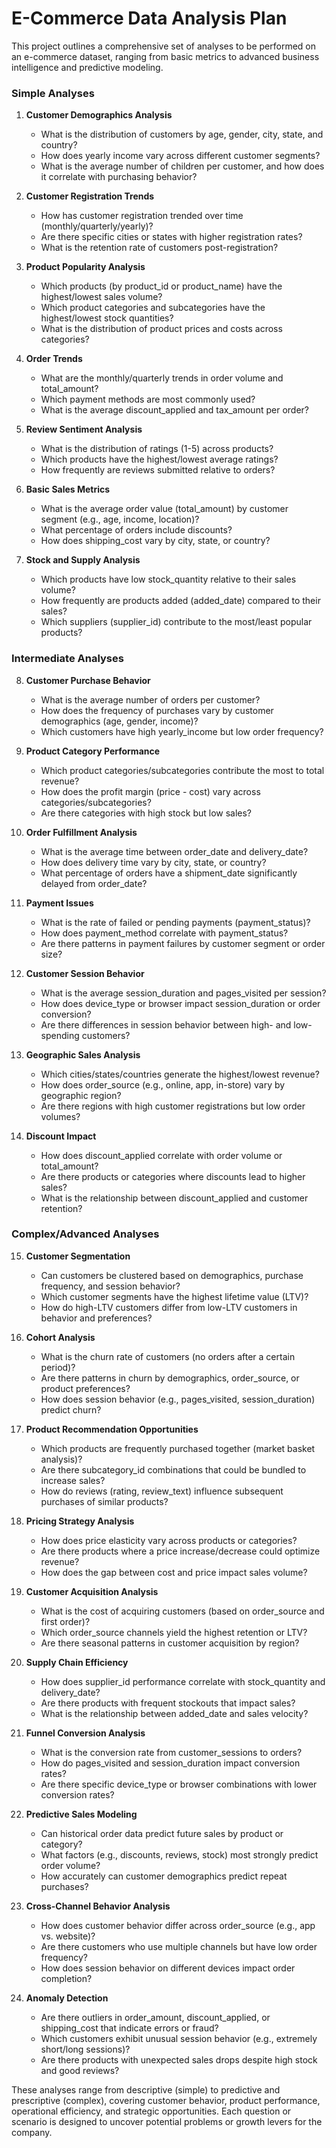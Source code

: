 # E-Commerce Data Analysis Plan

This project outlines a comprehensive set of analyses to be performed on an e-commerce dataset, ranging from basic metrics to advanced business intelligence and predictive modeling.

### Simple Analyses
1. **Customer Demographics Analysis**  
   - What is the distribution of customers by age, gender, city, state, and country?  
   - How does yearly income vary across different customer segments?  
   - What is the average number of children per customer, and how does it correlate with purchasing behavior?

2. **Customer Registration Trends**  
   - How has customer registration trended over time (monthly/quarterly/yearly)?  
   - Are there specific cities or states with higher registration rates?  
   - What is the retention rate of customers post-registration?

3. **Product Popularity Analysis**  
   - Which products (by product_id or product_name) have the highest/lowest sales volume?  
   - Which product categories and subcategories have the highest/lowest stock quantities?  
   - What is the distribution of product prices and costs across categories?

4. **Order Trends**  
   - What are the monthly/quarterly trends in order volume and total_amount?  
   - Which payment methods are most commonly used?  
   - What is the average discount_applied and tax_amount per order?

5. **Review Sentiment Analysis**  
   - What is the distribution of ratings (1-5) across products?  
   - Which products have the highest/lowest average ratings?  
   - How frequently are reviews submitted relative to orders?

6. **Basic Sales Metrics**  
   - What is the average order value (total_amount) by customer segment (e.g., age, income, location)?  
   - What percentage of orders include discounts?  
   - How does shipping_cost vary by city, state, or country?

7. **Stock and Supply Analysis**  
   - Which products have low stock_quantity relative to their sales volume?  
   - How frequently are products added (added_date) compared to their sales?  
   - Which suppliers (supplier_id) contribute to the most/least popular products?

### Intermediate Analyses
8. **Customer Purchase Behavior**  
   - What is the average number of orders per customer?  
   - How does the frequency of purchases vary by customer demographics (age, gender, income)?  
   - Which customers have high yearly_income but low order frequency?

9. **Product Category Performance**  
   - Which product categories/subcategories contribute the most to total revenue?  
   - How does the profit margin (price - cost) vary across categories/subcategories?  
   - Are there categories with high stock but low sales?

10. **Order Fulfillment Analysis**  
    - What is the average time between order_date and delivery_date?  
    - How does delivery time vary by city, state, or country?  
    - What percentage of orders have a shipment_date significantly delayed from order_date?

11. **Payment Issues**  
    - What is the rate of failed or pending payments (payment_status)?  
    - How does payment_method correlate with payment_status?  
    - Are there patterns in payment failures by customer segment or order size?

12. **Customer Session Behavior**  
    - What is the average session_duration and pages_visited per session?  
    - How does device_type or browser impact session_duration or order conversion?  
    - Are there differences in session behavior between high- and low-spending customers?

13. **Geographic Sales Analysis**  
    - Which cities/states/countries generate the highest/lowest revenue?  
    - How does order_source (e.g., online, app, in-store) vary by geographic region?  
    - Are there regions with high customer registrations but low order volumes?

14. **Discount Impact**  
    - How does discount_applied correlate with order volume or total_amount?  
    - Are there products or categories where discounts lead to higher sales?  
    - What is the relationship between discount_applied and customer retention?

### Complex/Advanced Analyses
15. **Customer Segmentation**  
    - Can customers be clustered based on demographics, purchase frequency, and session behavior?  
    - Which customer segments have the highest lifetime value (LTV)?  
    - How do high-LTV customers differ from low-LTV customers in behavior and preferences?

16. **Cohort Analysis**  
    - What is the churn rate of customers (no orders after a certain period)?  
    - Are there patterns in churn by demographics, order_source, or product preferences?  
    - How does session behavior (e.g., pages_visited, session_duration) predict churn?

17. **Product Recommendation Opportunities**  
    - Which products are frequently purchased together (market basket analysis)?  
    - Are there subcategory_id combinations that could be bundled to increase sales?  
    - How do reviews (rating, review_text) influence subsequent purchases of similar products?

18. **Pricing Strategy Analysis**  
    - How does price elasticity vary across products or categories?  
    - Are there products where a price increase/decrease could optimize revenue?  
    - How does the gap between cost and price impact sales volume?

19. **Customer Acquisition Analysis**  
    - What is the cost of acquiring customers (based on order_source and first order)?  
    - Which order_source channels yield the highest retention or LTV?  
    - Are there seasonal patterns in customer acquisition by region?

20. **Supply Chain Efficiency**  
    - How does supplier_id performance correlate with stock_quantity and delivery_date?  
    - Are there products with frequent stockouts that impact sales?  
    - What is the relationship between added_date and sales velocity?

21. **Funnel Conversion Analysis**  
    - What is the conversion rate from customer_sessions to orders?  
    - How do pages_visited and session_duration impact conversion rates?  
    - Are there specific device_type or browser combinations with lower conversion rates?

22. **Predictive Sales Modeling**  
    - Can historical order data predict future sales by product or category?  
    - What factors (e.g., discounts, reviews, stock) most strongly predict order volume?  
    - How accurately can customer demographics predict repeat purchases?

23. **Cross-Channel Behavior Analysis**  
    - How does customer behavior differ across order_source (e.g., app vs. website)?  
    - Are there customers who use multiple channels but have low order frequency?  
    - How does session behavior on different devices impact order completion?

24. **Anomaly Detection**  
    - Are there outliers in order_amount, discount_applied, or shipping_cost that indicate errors or fraud?  
    - Which customers exhibit unusual session behavior (e.g., extremely short/long sessions)?  
    - Are there products with unexpected sales drops despite high stock and good reviews?

These analyses range from descriptive (simple) to predictive and prescriptive (complex), covering customer behavior, product performance, operational efficiency, and strategic opportunities. Each question or scenario is designed to uncover potential problems or growth levers for the company.